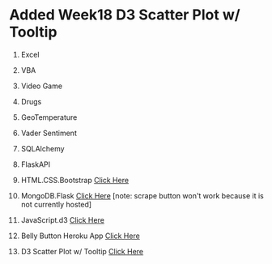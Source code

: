 # Added Week18 D3 Scatter Plot w/ Tooltip

1. Excel

2. VBA

3. Video Game

4. Drugs

5. GeoTemperature

6. Vader Sentiment

7. SQLAlchemy

8. FlaskAPI

9. HTML.CSS.Bootstrap [Click Here](http://zhua1.github.io/html)

10. MongoDB.Flask [Click Here](http://zhua1.github.io/mars) [note: scrape button won't work because it is not currently hosted]

11. JavaScript.d3 [Click Here](http://zhua1.github.io/d3)

12. Belly Button Heroku App [Click Here](http://belly-button-graph.herokuapp.com)

13. D3 Scatter Plot w/ Tooltip [Click Here](http://zhua1.github.io/d3Graph)